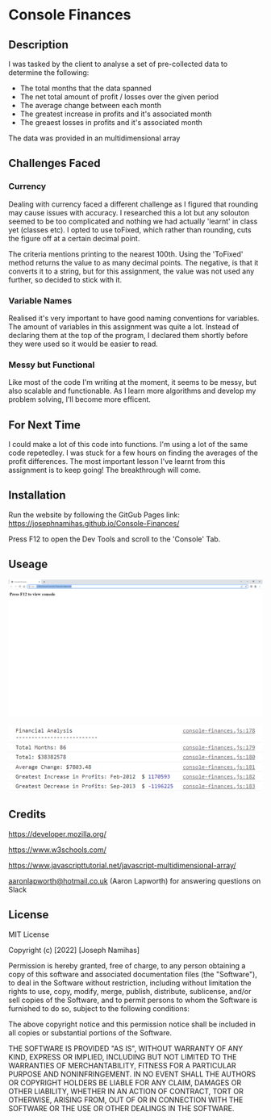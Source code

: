 # Console Finances

## Description
I was tasked by the client to analyse a set of pre-collected data to determine the following:

- The total months that the data spanned
- The net total amount of profit / losses over the given period
- The average change between each month
- The greatest increase in profits and it's associated month
- The greaest losses in profits and it's associated month

The data was provided in an multidimensional array

## Challenges Faced

### Currency

Dealing with currency faced a different challenge as I figured that rounding may cause issues with accuracy. I researched this a lot but any solouton seemed to be too complicated and nothing we had actually 'learnt' in class yet (classes etc). I opted to use toFixed, which rather than rounding, cuts the figure off at a certain decimal point. 

The criteria mentions printing to the nearest 100th. Using the 'ToFixed' method returns the value to as many decimal points. The negative, is that it converts it to a string, but for this assignment, the value was not used any further, so decided to stick with it.

### Variable Names

Realised it's very important to have good naming conventions for variables. The amount of variables in this assignment was quite a lot. Instead of declaring them at the top of the program, I declared them shortly before they were used so it would be easier to read.

### Messy but Functional

Like most of the code I'm writing at the moment, it seems to be messy, but also scalable and functionable.
As I learn more algorithms and develop my problem solving, I'll become more efficent.

## For Next Time

I could make a lot of this code into functions. I'm using a lot of the same code repetedley. I was stuck for a few hours on finding the averages of the profit differences. The most important lesson I've learnt from this assignment is to keep going! The breakthrough will come. 


## Installation

Run the website by following the GitGub Pages link: 
https://josephnamihas.github.io/Console-Finances/

Press F12 to open the Dev Tools and scroll to the 'Console' Tab.


## Useage


![Website](/images/website-index.png)

![Console Finances](/images/console-finances.PNG)


## Credits

https://developer.mozilla.org/

https://www.w3schools.com/

https://www.javascripttutorial.net/javascript-multidimensional-array/

aaronlapworth@hotmail.co.uk (Aaron Lapworth) for answering questions on Slack


## License 

MIT License

Copyright (c) [2022] [Joseph Namihas]

Permission is hereby granted, free of charge, to any person obtaining a copy of this software and associated documentation files (the "Software"), to deal in the Software without restriction, including without limitation the rights to use, copy, modify, merge, publish, distribute, sublicense, and/or sell copies of the Software, and to permit persons to whom the Software is furnished to do so, subject to the following conditions:

The above copyright notice and this permission notice shall be included in all copies or substantial portions of the Software.

THE SOFTWARE IS PROVIDED "AS IS", WITHOUT WARRANTY OF ANY KIND, EXPRESS OR IMPLIED, INCLUDING BUT NOT LIMITED TO THE WARRANTIES OF MERCHANTABILITY, FITNESS FOR A PARTICULAR PURPOSE AND NONINFRINGEMENT. IN NO EVENT SHALL THE AUTHORS OR COPYRIGHT HOLDERS BE LIABLE FOR ANY CLAIM, DAMAGES OR OTHER LIABILITY, WHETHER IN AN ACTION OF CONTRACT, TORT OR OTHERWISE, ARISING FROM, OUT OF OR IN CONNECTION WITH THE SOFTWARE OR THE USE OR OTHER DEALINGS IN THE SOFTWARE.